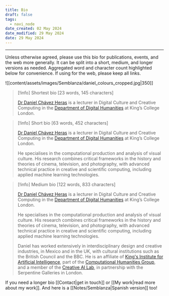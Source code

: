 ```yaml
---
title: Bio
draft: false
tags:
  - navi_node
date_created: 02 May 2024
date_modified: 29 May 2024
date: 29 May 2024
---
```

---
Unless otherwise agreed, please use this bio for publications, events, and the web more generally. It can be split into a short, medium, and longer versions as needed. Aggregated word and character count highlighted below for convenience. If using for the web, please keep all links.

![[content/assets/images/Semblanza/daniel_colours_cropped.jpg|350]]

> [!info] Shortest bio
> \[23 words, 145 characters]
> 
> [Dr Daniel Chávez Heras](https://movingpixel.net/) is a lecturer in Digital Culture and Creative Computing in the [Department of Digital Humanities](https://www.kcl.ac.uk/ddh) at King’s College London. 

> [!info] Short bio
> \[63 words, 452 characters]
> 
>[Dr Daniel Chávez Heras](https://movingpixel.net/) is a lecturer in Digital Culture and Creative Computing in the [Department of Digital Humanities](https://www.kcl.ac.uk/ddh) at King’s College London.
>
>He specialises in the computational production and analysis of visual culture. His research combines critical frameworks in the history and theories of cinema, television, and photography, with advanced technical practice in creative and scientific computing, including applied machine learning technologies. 

> [!info] Medium bio
> \[122 words, 833 characters]
> 
>[Dr Daniel Chávez Heras](https://movingpixel.net/) is a lecturer in Digital Culture and Creative Computing in the [Department of Digital Humanities](https://www.kcl.ac.uk/ddh) at King’s College London.
>
>He specialises in the computational production and analysis of visual culture. His research combines critical frameworks in the history and theories of cinema, television, and photography, with advanced technical practice in creative and scientific computing, including applied machine learning technologies. 
>
>Daniel has worked extensively in interdisciplinary design and creative industries, in Mexico and in the UK, with cultural institutions such as the British Council and the BBC. He is an affiliate of [King's Institute for Artificial Intelligence](https://www.kcl.ac.uk/ai), part of the [Computational Humanities Group](https://www.kcl.ac.uk/research/computational-humanities-research-group), and a member of the [Creative AI Lab](https://creative-ai.org/), in partnership with the Serpentine Galleries in London.

If you need a longer bio [[Contact|get in touch]] or [[My work|read more about my work]].
And here is a [[Notes/Semblanza|Spanish version]] too!